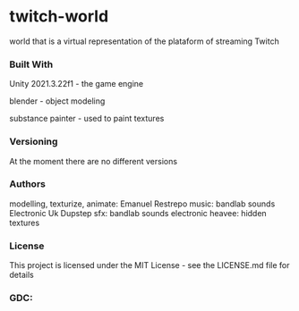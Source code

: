 # twitch-world
world that is a virtual representation of the plataform of streaming Twitch

### Built With

Unity 2021.3.22f1 - the game engine

blender - object modeling

substance painter - used to paint textures
                       
### Versioning

At the moment there are no different versions

### Authors

modelling, texturize, animate: Emanuel Restrepo
music: bandlab sounds Electronic Uk Dupstep
sfx: bandlab sounds electronic heavee: hidden textures

### License

This project is licensed under the MIT License - see the LICENSE.md file for details

### GDC:
